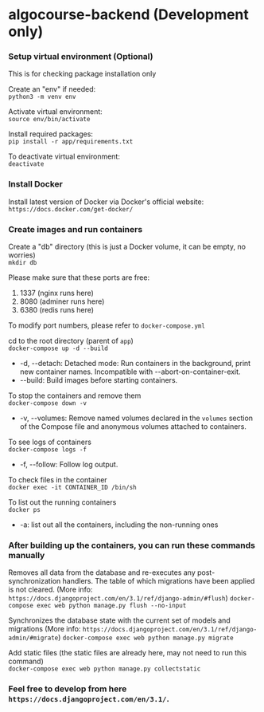 # algocourse-backend (Development only)

### Setup virtual environment (Optional)  
This is for checking package installation only  

Create an "env" if needed:  
`python3 -m venv env`  

Activate virtual environment:  
`source env/bin/activate`

Install required packages:  
`pip install -r app/requirements.txt`

To deactivate virtual environment:  
`deactivate`

### Install Docker
Install latest version of Docker via Docker's official website:
`https://docs.docker.com/get-docker/`

### Create images and run containers

Create a "db" directory (this is just a Docker volume, it can be empty, no worries)  
`mkdir db`  

Please make sure that these ports are free:
1. 1337 (nginx runs here)
2. 8080 (adminer runs here)
3. 6380 (redis runs here)

To modify port numbers, please refer to `docker-compose.yml`

cd to the root directory (parent of `app`)  
`docker-compose up -d --build`  
* -d, --detach: Detached mode: Run containers in the background, print new container names. Incompatible with --abort-on-container-exit.
* --build: Build images before starting containers.

To stop the containers and remove them  
`docker-compose down -v`
* -v, --volumes: Remove named volumes declared in the `volumes` section of the Compose file and anonymous volumes attached to containers.

To see logs of containers  
`docker-compose logs -f`
* -f, --follow: Follow log output.

To check files in the container  
`docker exec -it CONTAINER_ID /bin/sh`

To list out the running containers  
`docker ps`
* -a: list out all the containers, including the non-running ones

### After building up the containers, you can run these commands manually   

Removes all data from the database and re-executes any post-synchronization handlers. The table of which migrations have been applied is not cleared. (More info: `https://docs.djangoproject.com/en/3.1/ref/django-admin/#flush`)
`docker-compose exec web python manage.py flush --no-input`  

Synchronizes the database state with the current set of models and migrations (More info: `https://docs.djangoproject.com/en/3.1/ref/django-admin/#migrate`)
`docker-compose exec web python manage.py migrate`

Add static files (the static files are already here, may not need to run this command)  
`docker-compose exec web python manage.py collectstatic`  

### Feel free to develop from here `https://docs.djangoproject.com/en/3.1/`.

